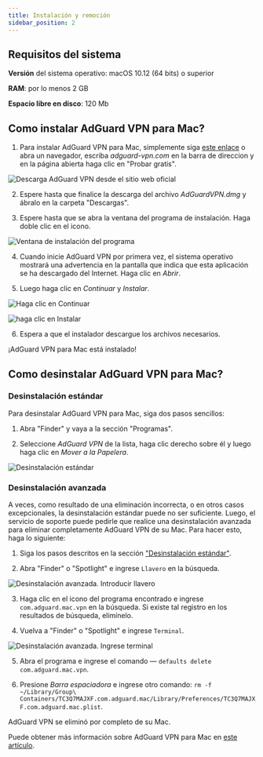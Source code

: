 ```yaml
---
title: Instalación y remoción
sidebar_position: 2
---
```


## Requisitos del sistema

**Versión** del sistema operativo: macOS 10.12 (64 bits) o superior

**RAM**: por lo menos 2 GB

**Espacio libre en disco**: 120 Mb


## Como instalar AdGuard VPN para Mac?

1. Para instalar AdGuard VPN para Mac, simplemente siga [este enlace](https://agrd.io/mac_vpn) o abra un navegador, escriba *adguard-vpn.com* en la barra de direccion y en la página abierta haga clic en "Probar gratis".

![Descarga AdGuard VPN desde el sitio web oficial](https://cdn.adguard.com/public/Adguard/kb/vpn-install/mac-install-en.png)

2. Espere hasta que finalice la descarga del archivo *AdGuardVPN.dmg* y ábralo en la carpeta "Descargas".

3. Espere hasta que se abra la ventana del programa de instalación. Haga doble clic en el icono.

![Ventana de instalación del programa](https://cdn.adguard.com/public/Adguard/kb/vpn-install/mac-install-ru-1.png)

4. Cuando inicie AdGuard VPN por primera vez, el sistema operativo mostrará una advertencia en la pantalla que indica que esta aplicación se ha descargado del Internet. Haga clic en *Abrir*.

5. Luego haga clic en *Continuar* y *Instalar*.

![Haga clic en Continuar](https://cdn.adguard.com/public/Adguard/kb/vpn-install/mac-install-2-en.png)

![haga clic en Instalar](https://cdn.adguard.com/public/Adguard/kb/vpn-install/mac-install-3-en.png)

6. Espera a que el instalador descargue los archivos necesarios.

¡AdGuard VPN para Mac está instalado!


## Como desinstalar AdGuard VPN para Mac?

### Desinstalación estándar

Para desinstalar AdGuard VPN para Mac, siga dos pasos sencillos:

1. Abra "Finder" y vaya a la sección "Programas".

2. Seleccione *AdGuard VPN* de la lista, haga clic derecho sobre él y luego haga clic en *Mover a la Papelera*.

![Desinstalación estándar](https://cdn.adguard.com/public/Adguard/kb/vpn-install/mac-uninstall-1-en.png)


### Desinstalación avanzada

A veces, como resultado de una eliminación incorrecta, o en otros casos excepcionales, la desinstalación estándar puede no ser suficiente. Luego, el servicio de soporte puede pedirle que realice una desinstalación avanzada para eliminar completamente AdGuard VPN de su Mac. Para hacer esto, haga lo siguiente:

1. Siga los pasos descritos en la sección ["Desinstalación estándar"](#how-to-uninstall-adguard-vpn-for-mac).

2. Abra "Finder" o "Spotlight" e ingrese `Llavero` en la búsqueda.

![Desinstalación avanzada. Introducir llavero](https://cdn.adguard.com/public/Adguard/kb/vpn-install/mac-key-chain-en.png)

3. Haga clic en el icono del programa encontrado e ingrese `com.adguard.mac.vpn` en la búsqueda. Si existe tal registro en los resultados de búsqueda, elimínelo.

4. Vuelva a "Finder" o "Spotlight" e ingrese `Terminal`.

![Desinstalación avanzada. Ingrese terminal](https://cdn.adguard.com/public/Adguard/kb/vpn-install/mac-terminal-en.png)

5. Abra el programa e ingrese el comando — `defaults delete com.adguard.mac.vpn`.

6. Presione *Barra espaciadora* e ingrese otro comando: `rm -f ~/Library/Group\ Containers/TC3Q7MAJXF.com.adguard.mac/Library/Preferences/TC3Q7MAJXF.com.adguard.mac.plist`.

AdGuard VPN se eliminó por completo de su Mac.

Puede obtener más información sobre AdGuard VPN para Mac en [este artículo](/adguard-vpn-for-mac/overview.md).